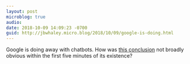 ```yaml
---
layout: post
microblog: true
audio: 
date: 2018-10-09 14:09:23 -0700
guid: http://jbwhaley.micro.blog/2018/10/09/google-is-doing.html
---
```

Google is doing away with chatbots. How was [this conclusion](https://www.fastcompany.com/90243776/google-admits-chatbots-were-a-bad-idea) not broadly obvious within the first five minutes of its existence?
